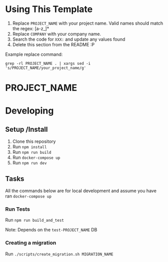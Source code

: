 # Using This Template

1. Replace `PROJECT_NAME` with your project name. Valid names should match the regex: [a-z_]*
2. Replace `COMPANY` with your company name.
3. Search the code for `XXX:` and update any values found
4. Delete this section from the README :P

Example replace command:
```
grep -rl PROJECT_NAME . | xargs sed -i 's/PROJECT_NAME/your_project_name/g'
```


PROJECT_NAME
====

# Developing

## Setup /Install

1. Clone this repository
2. Run `npm install`
3. Run `npm run build`
4. Run `docker-compose up`
5. Run `npm run dev`

## Tasks

All the commands below are for local development and assume you have ran `docker-compose up`

### Run Tests

Run `npm run build_and_test`

Note: Depends on the `test-PROJECT_NAME` DB

### Creating a migration

Run `./scripts/create_migration.sh MIGRATION_NAME`
